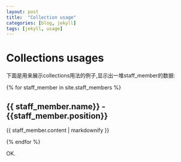 ```yaml
---
layout: post
title:  "Collection usage"
categories: [blog, jekyll]
tags: [jekyll, usage]
---
```


Collections usages
==================

下面是用来展示collections用法的例子,显示出一堆staff_member的数据:


{% for staff_member in site.staff_members %}

{{ staff_member.name}} - {{staff_member.position}}
--------------------------------------------------

{{ staff_member.content | markdownify }}

{% endfor %}


OK.
